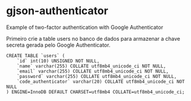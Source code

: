 # gjson-authenticator
Example of two-factor authentication with Google Authenticator

Primeiro crie a table users no banco de dados para armazenar a chave secreta gerada pelo Google Authenticator.
```
CREATE TABLE `users` (
    `id` int(10) UNSIGNED NOT NULL,
    `name` varchar(255) COLLATE utf8mb4_unicode_ci NOT NULL,
    `email` varchar(255) COLLATE utf8mb4_unicode_ci NOT NULL,
    `password` varchar(255) COLLATE utf8mb4_unicode_ci NOT NULL,
    `code_authenticator` varchar(20) COLLATE utf8mb4_unicode_ci NOT NULL
) ENGINE=InnoDB DEFAULT CHARSET=utf8mb4 COLLATE=utf8mb4_unicode_ci;
```
